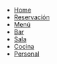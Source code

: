 <nav>
    <ul>
        <li><a href="index.jsp">Home</a></li>
        <li><a href="reserva.jsp">Reservación</a></li>
        <li><a href="#">Menú</a></li>
        <li><a href="#">Bar</a></li>
        <li><a href="#">Sala</a></li>
        <li><a href="#">Cocina</a></li>
        <li><a href="#">Personal</a></li>
    </ul>
</nav>

